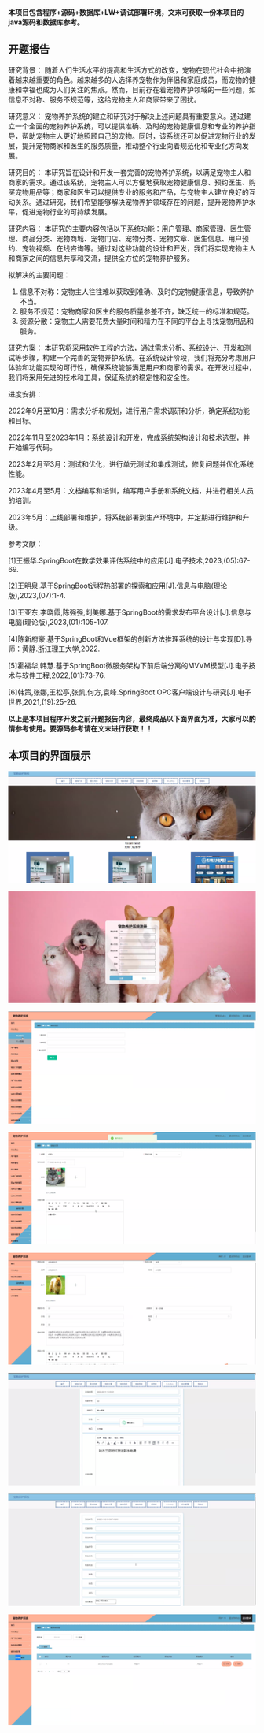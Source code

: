 ****本项目包含程序+源码+数据库+LW+调试部署环境，文末可获取一份本项目的java源码和数据库参考。****

## ******开题报告******

研究背景：
随着人们生活水平的提高和生活方式的改变，宠物在现代社会中扮演着越来越重要的角色。越来越多的人选择养宠物作为伴侣和家庭成员，而宠物的健康和幸福也成为人们关注的焦点。然而，目前存在着宠物养护领域的一些问题，如信息不对称、服务不规范等，这给宠物主人和商家带来了困扰。

研究意义：
宠物养护系统的建立和研究对于解决上述问题具有重要意义。通过建立一个全面的宠物养护系统，可以提供准确、及时的宠物健康信息和专业的养护指导，帮助宠物主人更好地照顾自己的宠物。同时，该系统还可以促进宠物行业的发展，提升宠物商家和医生的服务质量，推动整个行业向着规范化和专业化方向发展。

研究目的：
本研究旨在设计和开发一套完善的宠物养护系统，以满足宠物主人和商家的需求。通过该系统，宠物主人可以方便地获取宠物健康信息、预约医生、购买宠物用品等；商家和医生可以提供专业的服务和产品，与宠物主人建立良好的互动关系。通过研究，我们希望能够解决宠物养护领域存在的问题，提升宠物养护水平，促进宠物行业的可持续发展。

研究内容：
本研究的主要内容包括以下系统功能：用户管理、商家管理、医生管理、商品分类、宠物商城、宠物门店、宠物分类、宠物文章、医生信息、用户预约、宠物视频、在线咨询等。通过对这些功能的设计和开发，我们将实现宠物主人和商家之间的信息共享和交流，提供全方位的宠物养护服务。

拟解决的主要问题：

  1. 信息不对称：宠物主人往往难以获取到准确、及时的宠物健康信息，导致养护不当。
  2. 服务不规范：宠物商家和医生的服务质量参差不齐，缺乏统一的标准和规范。
  3. 资源分散：宠物主人需要花费大量时间和精力在不同的平台上寻找宠物用品和服务。

研究方案：
本研究将采用软件工程的方法，通过需求分析、系统设计、开发和测试等步骤，构建一个完善的宠物养护系统。在系统设计阶段，我们将充分考虑用户体验和功能实现的可行性，确保系统能够满足用户和商家的需求。在开发过程中，我们将采用先进的技术和工具，保证系统的稳定性和安全性。

进度安排：

2022年9月至10月：需求分析和规划，进行用户需求调研和分析，确定系统功能和目标。

2022年11月至2023年1月：系统设计和开发，完成系统架构设计和技术选型，并开始编写代码。

2023年2月至3月：测试和优化，进行单元测试和集成测试，修复问题并优化系统性能。

2023年4月至5月：文档编写和培训，编写用户手册和系统文档，并进行相关人员的培训。

2023年5月：上线部署和维护，将系统部署到生产环境中，并定期进行维护和升级。

参考文献：

[1]王振华.SpringBoot在教学效果评估系统中的应用[J].电子技术,2023,(05):67-69.

[2]王明泉.基于SpringBoot远程热部署的探索和应用[J].信息与电脑(理论版),2023,(07):1-4.

[3]王亚东,李晓霞,陈强强,剡美娜.基于SpringBoot的需求发布平台设计[J].信息与电脑(理论版),2023,(01):105-107.

[4]陈新府豪.基于SpringBoot和Vue框架的创新方法推理系统的设计与实现[D].导师：黄静.浙江理工大学,2022.

[5]霍福华,韩慧.基于SpringBoot微服务架构下前后端分离的MVVM模型[J].电子技术与软件工程,2022,(01):73-76.

[6]韩策,张娜,王松亭,张凯,何方,袁峰.SpringBoot OPC客户端设计与研究[J].电子世界,2021,(19):25-26.

****以上是本项目程序开发之前开题报告内容，最终成品以下面界面为准，大家可以酌情参考使用。要源码参考请在文末进行获取！！****

## ******本项目的界面展示******

![](./res/112acf3338cc48449d8a55cf8a1c47c2.png)

![](./res/b03c0e1be3fc4a5c8b56941e4690f315.png)

![](./res/834c68e6b2ad4cdaa48dd5c2266355ad.png)

![](./res/ef76e25f81964ffb8843f62cb7d40fbf.png)

![](./res/df44972d9dc145b38188a1fc5fa256e0.png)

![](./res/b46f156d1a8d4388b11984a17b1646ac.png)

![](./res/87949b01ab1f477ca2143d65b5b0cc43.png)

![](./res/813904adf95b4058aecb8ff3b4b12275.png)

